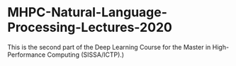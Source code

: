 # MHPC-Natural-Language-Processing-Lectures-2020
This is the second part of the Deep Learning Course for the Master in High-Performance Computing (SISSA/ICTP).)
